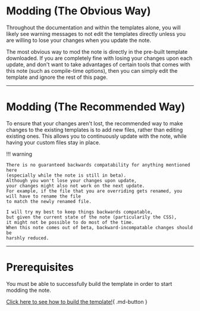 
# Modding (The Obvious Way)
Throughout the documentation and within the templates alone, you will likely
see warning messages to not edit the templates directly unless you are willing
to lose your changes when you update the note.

The most obvious way to mod the note is directly in the pre-built template downloaded.
If you are completely fine with losing your changes upon each update,
and don't want to take advantages of certain tools that comes with this note
(such as compile-time options),
then you can simply edit the template and ignore the rest of this page.

---


# Modding (The Recommended Way)
To ensure that your changes aren't lost, the recommended way to make changes
to the existing templates is to add new files, rather than editing existing ones.
This allows you to continuously update with the note, while having your
custom files stay in place.

!!! warning

    There is no guaranteed backwards compatability for anything mentioned here
    (especially while the note is still in beta).
    Although you won't lose your changes upon update,
    your changes might also not work on the next update.
    For example, if the file that you are overriding gets renamed, you will have to rename the file
    to match the newly renamed file.

    I will try my best to keep things backwards compatable,
    but given the current state of the note (particularily the CSS),
    it might not be possible to do most of the time.
    When this note comes out of beta, backward-incompatable changes should be
    harshly reduced.

---

# Prerequisites
You must be able to successfully build the template
in order to start modding the note.

[Click here to see how to build the template!](building.md){ .md-button }



